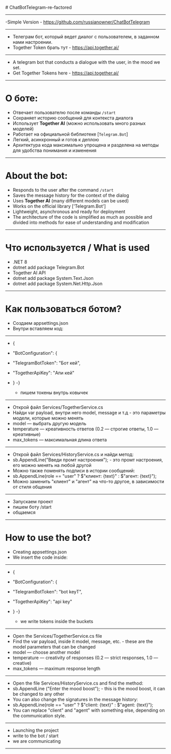 ﻿﻿# ChatBotTelegram-re-factored

---

-Simple Version - https://github.com/russianowner/ChatBotTelegram

---
- Телеграм бот, который ведет диалог с пользователем, в заданном нами настроении. 
- Together Token брать тут - https://api.together.ai/
---
- A telegram bot that conducts a dialogue with the user, in the mood we set. 
- Get Together Tokens here - https://api.together.ai/

---

# О боте:

-  Отвечает пользователю после команды `/start`
-  Сохраняет историю сообщений для контекста диалога
-  Использует **Together AI** (можно использовать много разных моделей)
-  Работает на официальной библиотеке [`Telegram.Bot`]
-  Легкий, асинхронный и готов к деплою
-  Архитектура кода максимально упрощена и разделена на методы для удобства понимания и изменения

---

# About the bot:

- Responds to the user after the command `/start`
- Saves the message history for the context of the dialog
- Uses **Together AI** (many different models can be used)
- Works on the official library ['Telegram.Bot']
- Lightweight, asynchronous and ready for deployment
- The architecture of the code is simplified as much as possible and divided into methods for ease of understanding and modification
	
---

# Что используется / What is used

- .NET 8
- dotnet add package Telegram.Bot
- Together AI API
- dotnet add package System.Text.Json
- dotnet add package System.Net.Http.Json

---

# Как пользоваться ботом?

- Создаем appsettings.json
- Внутри вставляем код:
---

- {
-  "BotConfiguration": {
-    "TelegramBotToken": "Бот кей",
-    "TogetherApiKey": "Апи кей"
-  }
-}
	
	- пишем токены внутрь ковычек
---
- Открой файл Services/TogetherService.cs
- Найди var payload, внутри него model, message и т.д - это параметры модели, которые можно менять
- model — выбрать другую модель
- temperature — креативность ответов (0.2 — строгие ответы, 1.0 — креативные)
- max_tokens — максимальная длина ответа
---
- Открой файл Services/HistoryService.cs и найди метод:
- sb.AppendLine("Введи промт настроения"); - это промт настроения, его можно менять на любой другой
- Можно также поменять подписи в истории сообщений:
- sb.AppendLine(role == "user" ? $"клиент: {text}" : $"агент: {text}");
- Можно заменить "клиент" и "агент" на что-то другое, в зависимости от стиля общения
---
- Запускаем проект
- пишем боту /start
- общаемся
---


# How to use the bot?

- Creating appsettings.json
- We insert the code inside:
---

- {
-  "BotConfiguration": {
- "TelegramBotToken": "bot keyT",
- "TogetherApiKey": "api key"
- }
-}
	
	- we write tokens inside the buckets
---
- Open the Services/TogetherService.cs file
- Find the var payload, inside it model, message, etc. - these are the model parameters that can be changed
- model — choose another model
- temperature — creativity of responses (0.2 — strict responses, 1.0 — creative)
- max_tokens — maximum response length
---
- Open the file Services/HistoryService.cs and find the method:
- sb.AppendLine ("Enter the mood boost"); - this is the mood boost, it can be changed to any other
- You can also change the signatures in the message history:
- sb.AppendLine(role == "user" ? $"client: {text}" : $"agent: {text}");
- You can replace "client" and "agent" with something else, depending on the communication style.
---
- Launching the project
- write to the bot / start
- we are communicating
---
